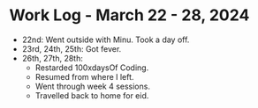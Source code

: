 # Work Log - March 22 - 28, 2024

- 22nd: Went outside with Minu. Took a day off.
- 23rd, 24th, 25th: Got fever.
- 26th, 27th, 28th:
    - Restarded 100xdaysOf Coding.
    - Resumed from where I left.
    - Went through week 4 sessions.
    - Travelled back to home for eid.